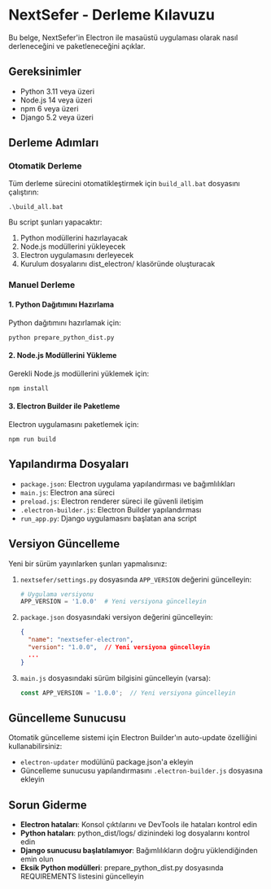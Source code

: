# NextSefer - Derleme Kılavuzu

Bu belge, NextSefer'in Electron ile masaüstü uygulaması olarak nasıl derleneceğini ve paketleneceğini açıklar.

## Gereksinimler

- Python 3.11 veya üzeri
- Node.js 14 veya üzeri
- npm 6 veya üzeri
- Django 5.2 veya üzeri

## Derleme Adımları

### Otomatik Derleme

Tüm derleme sürecini otomatikleştirmek için `build_all.bat` dosyasını çalıştırın:

```
.\build_all.bat
```

Bu script şunları yapacaktır:
1. Python modüllerini hazırlayacak
2. Node.js modüllerini yükleyecek
3. Electron uygulamasını derleyecek
4. Kurulum dosyalarını dist_electron/ klasöründe oluşturacak

### Manuel Derleme

#### 1. Python Dağıtımını Hazırlama

Python dağıtımını hazırlamak için:
```
python prepare_python_dist.py
```

#### 2. Node.js Modüllerini Yükleme

Gerekli Node.js modüllerini yüklemek için:
```
npm install
```

#### 3. Electron Builder ile Paketleme

Electron uygulamasını paketlemek için:
```
npm run build
```

## Yapılandırma Dosyaları

- `package.json`: Electron uygulama yapılandırması ve bağımlılıkları
- `main.js`: Electron ana süreci
- `preload.js`: Electron renderer süreci ile güvenli iletişim
- `.electron-builder.js`: Electron Builder yapılandırması
- `run_app.py`: Django uygulamasını başlatan ana script

## Versiyon Güncelleme

Yeni bir sürüm yayınlarken şunları yapmalısınız:

1. `nextsefer/settings.py` dosyasında `APP_VERSION` değerini güncelleyin:
   ```python
   # Uygulama versiyonu
   APP_VERSION = '1.0.0'  # Yeni versiyona güncelleyin
   ```

2. `package.json` dosyasındaki versiyon değerini güncelleyin:
   ```json
   {
     "name": "nextsefer-electron",
     "version": "1.0.0",  // Yeni versiyona güncelleyin
     ...
   }
   ```

3. `main.js` dosyasındaki sürüm bilgisini güncelleyin (varsa):
   ```javascript
   const APP_VERSION = '1.0.0';  // Yeni versiyona güncelleyin
   ```

## Güncelleme Sunucusu

Otomatik güncelleme sistemi için Electron Builder'ın auto-update özelliğini kullanabilirsiniz:

- `electron-updater` modülünü package.json'a ekleyin
- Güncelleme sunucusu yapılandırmasını `.electron-builder.js` dosyasına ekleyin

## Sorun Giderme

- **Electron hataları**: Konsol çıktılarını ve DevTools ile hataları kontrol edin
- **Python hataları**: python_dist/logs/ dizinindeki log dosyalarını kontrol edin
- **Django sunucusu başlatılamıyor**: Bağımlılıkların doğru yüklendiğinden emin olun
- **Eksik Python modülleri**: prepare_python_dist.py dosyasında REQUIREMENTS listesini güncelleyin
 
 
 